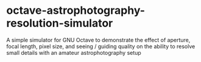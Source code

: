 # octave-astrophotography-resolution-simulator
A simple simulator for GNU Octave to demonstrate the effect of aperture, focal length, pixel size, and seeing / guiding quality on the ability to resolve small details with an amateur astrophotography setup
